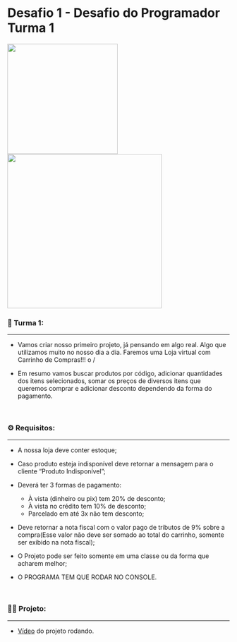 # Desafio 1 - Desafio do Programador Turma 1

<img alight="left" src="https://user-images.githubusercontent.com/92064386/138007193-47cac947-928e-4909-a299-0ae99b35eed9.png" width="250"/>
<img alight="left" src="https://user-images.githubusercontent.com/92064386/138007156-3ae6e393-a770-4bf7-85cb-9f9d390fb118.png" width="350"/>

### 🚀 Turma 1:

-------------

* Vamos criar nosso primeiro projeto, já pensando em algo real. Algo que utilizamos muito no nosso dia a dia. Faremos uma Loja virtual com Carrinho de Compras!!! o /

* Em resumo vamos buscar produtos por código, adicionar quantidades dos itens selecionados, somar os preços de diversos itens que queremos comprar e adicionar desconto dependendo da forma do pagamento.

  ​

### ⚙️ Requisitos:

-----------

* A nossa loja deve conter estoque;


* Caso produto esteja indisponível deve retornar a mensagem para o cliente “Produto Indisponível”;

* Deverá ter 3 formas de pagamento: 

  * À vista (dinheiro ou pix) tem 20% de desconto;
  * À vista no crédito tem 10% de desconto;
  * Parcelado em até 3x não tem desconto;

* Deve retornar a nota fiscal com o valor pago de tributos de 9% sobre a compra(Esse valor não deve ser somado ao total do carrinho, somente ser exibido na nota fiscal);

* O Projeto pode ser feito somente em uma classe ou da forma que acharem melhor;

* O PROGRAMA TEM QUE RODAR NO CONSOLE.

  ​

### 👩‍💻 Projeto:

---------

* [Vídeo](https://www.linkedin.com/posts/fernanda-ruaro_opanehtech-java-developer-activity-6860009064454213632-ih6a) do projeto rodando.


